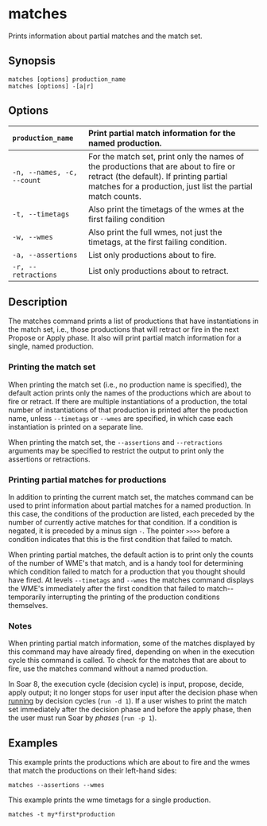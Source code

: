 # matches #

Prints information about partial matches and the match set.

## Synopsis ##

```
matches [options] production_name
matches [options] -[a|r]
```

## Options ##

| `production_name` | Print partial match information for the named production. |
|:------------------|:----------------------------------------------------------|
| `-n, --names, -c, --count` | For the match set, print only the names of the productions that are about to fire or retract (the default). If printing partial matches for a production, just list the partial match counts. |
| `-t, --timetags`  | Also print the timetags of the wmes at the first failing condition |
| `-w, --wmes`      | Also print the full wmes, not just the timetags, at the first failing condition. |
| `-a, --assertions` | List only productions about to fire.                      |
| `-r, --retractions` | List only productions about to retract.                   |

## Description ##

The matches command prints a list of productions that have instantiations in
the match set, i.e., those productions that will retract or fire in the next
Propose or Apply phase. It also will print partial match information for a
single, named production.

### Printing the match set ###

When printing the match set (i.e., no production name is specified), the
default action prints only the names of the productions which are about to fire
or retract. If there are multiple instantiations of a production, the total
number of instantiations of that production is printed after the production
name, unless `--timetags` or `--wmes` are specified, in which case each
instantiation is printed on a separate line.

When printing the match set, the `--assertions` and `--retractions` arguments
may be specified to restrict the output to print only the assertions or
retractions.

### Printing partial matches for productions ###

In addition to printing the current match set, the matches command can be used
to print information about partial matches for a named production. In this
case, the conditions of the production are listed, each preceded by the number
of currently active matches for that condition. If a condition is negated, it
is preceded by a minus sign `-`. The pointer `>>>>` before a condition
indicates that this is the first condition that failed to match.

When printing partial matches, the default action is to print only the counts
of the number of WME's that match, and is a handy tool for determining which
condition failed to match for a production that you thought should have fired.
At levels `--timetags` and `--wmes` the matches command displays the WME's
immediately after the first condition that failed to match--temporarily
interrupting the printing of the production conditions themselves.

### Notes ###

When printing partial match information, some of the matches displayed by this
command may have already fired, depending on when in the execution cycle this
command is called. To check for the matches that are about to fire, use the
matches command without a named production.

In Soar 8, the execution cycle (decision cycle) is input, propose, decide,
apply output; it no longer stops for user input after the decision phase when
[running](cmd_run.md) by decision cycles (`run -d 1`). If a user
wishes to print the match set immediately after the decision phase and before
the apply phase, then the user must run Soar by _phases_ (`run -p 1`).

## Examples ##

This example prints the productions which are about to fire and the wmes that
match the productions on their left-hand sides:

```
matches --assertions --wmes
```

This example prints the wme timetags for a single production.

```
matches -t my*first*production
```
